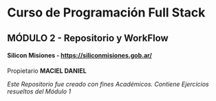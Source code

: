 #   Curso de Programación Full Stack
##  MÓDULO 2 - Repositorio y WorkFlow
#### Silicon Misiones - https://siliconmisiones.gob.ar/ 
Propietario **MACIEL DANIEL**   

*Este Repositorio fue creado con fines Académicos. Contiene Ejercicios resueltos del Módulo 1*
  
